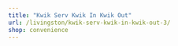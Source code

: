 ```yaml
---
title: "Kwik Serv Kwik In Kwik Out"
url: /livingston/kwik-serv-kwik-in-kwik-out-3/
shop: convenience
---
```

